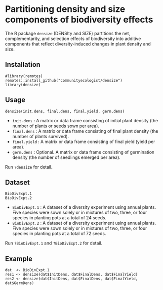 # Partitioning density and size components of biodiversity effects
The R package `densize` (DENSIty and SIZE) partitions the net, complementarity, and selection effects of biodiversity into additive components that reflect diversity-induced changes in plant density and size.

## Installation
```{r}
#library(remotes)
remotes::install_github("communityecologist/densize")
library(densize)
```

## Usage
```{r}
densize(init.dens, final.dens, final.yield, germ.dens)
```
- `init.dens` : A matrix or data frame consisting of initial plant density (the number of plants or seeds sown per area).
- `final.dens` : A matrix or data frame consisting of final plant density (the number of plants survived).
- `final.yield` : A matrix or data frame consisting of final yield (yield per area).
- `germ.dens` : Optional. A matrix or data frame consisting of germination density (the number of seedlings emerged per area).

Run `?densize` for detail.

## Dataset
```{r}
BioDivExpt.1
BioDivExpt.2
```
- `BioDivExpt.1` : A dataset of a diversity experiment using annual plants. Five species were sown solely or in mixtures of two, three, or four species in planting pots at a total of 24 seeds.
- `BioDivExpt.2` : A dataset of a diversity experiment using annual plants. Five species were sown solely or in mixtures of two, three, or four species in planting pots at a total of 72 seeds.

Run `?BioDivExpt.1` and `?BioDivExpt.2` for detail.

## Example
```{r}
dat  <- BioDivExpt.1
res1 <- densize(dat$InitDens, dat$FinalDens, dat$FinalYield)
res2 <- densize(dat$InitDens, dat$FinalDens, dat$FinalYield, dat$GermDens)
```
